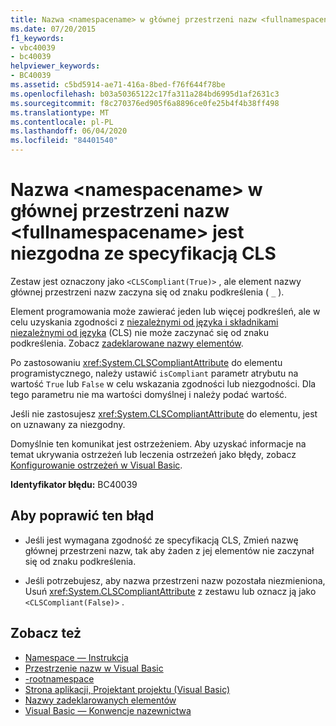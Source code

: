```yaml
---
title: Nazwa <namespacename> w głównej przestrzeni nazw <fullnamespacename> jest niezgodna ze specyfikacją CLS
ms.date: 07/20/2015
f1_keywords:
- vbc40039
- bc40039
helpviewer_keywords:
- BC40039
ms.assetid: c5bd5914-ae71-416a-8bed-f76f644f78be
ms.openlocfilehash: b03a50365122c17fa311a284bd6995d1af2631c3
ms.sourcegitcommit: f8c270376ed905f6a8896ce0fe25b4f4b38ff498
ms.translationtype: MT
ms.contentlocale: pl-PL
ms.lasthandoff: 06/04/2020
ms.locfileid: "84401540"
---
```

# <a name="name-namespacename-in-the-root-namespace-fullnamespacename-is-not-cls-compliant"></a>Nazwa \<namespacename> w głównej przestrzeni nazw \<fullnamespacename> jest niezgodna ze specyfikacją CLS
Zestaw jest oznaczony jako `<CLSCompliant(True)>` , ale element nazwy głównej przestrzeni nazw zaczyna się od znaku podkreślenia ( `_` ).  
  
 Element programowania może zawierać jeden lub więcej podkreśleń, ale w celu uzyskania zgodności z [niezależnymi od języka i składnikami niezależnymi od języka](../../../standard/language-independence-and-language-independent-components.md) (CLS) nie może zaczynać się od znaku podkreślenia. Zobacz [zadeklarowane nazwy elementów](../../programming-guide/language-features/declared-elements/declared-element-names.md).  
  
 Po zastosowaniu <xref:System.CLSCompliantAttribute> do elementu programistycznego, należy ustawić `isCompliant` parametr atrybutu na wartość `True` lub `False` w celu wskazania zgodności lub niezgodności. Dla tego parametru nie ma wartości domyślnej i należy podać wartość.  
  
 Jeśli nie zastosujesz <xref:System.CLSCompliantAttribute> do elementu, jest on uznawany za niezgodny.  
  
 Domyślnie ten komunikat jest ostrzeżeniem. Aby uzyskać informacje na temat ukrywania ostrzeżeń lub leczenia ostrzeżeń jako błędy, zobacz [Konfigurowanie ostrzeżeń w Visual Basic](/visualstudio/ide/configuring-warnings-in-visual-basic).  
  
 **Identyfikator błędu:** BC40039  
  
## <a name="to-correct-this-error"></a>Aby poprawić ten błąd  
  
- Jeśli jest wymagana zgodność ze specyfikacją CLS, Zmień nazwę głównej przestrzeni nazw, tak aby żaden z jej elementów nie zaczynał się od znaku podkreślenia.  
  
- Jeśli potrzebujesz, aby nazwa przestrzeni nazw pozostała niezmieniona, Usuń <xref:System.CLSCompliantAttribute> z zestawu lub oznacz ją jako `<CLSCompliant(False)>` .  
  
## <a name="see-also"></a>Zobacz też

- [Namespace — Instrukcja](../statements/namespace-statement.md)
- [Przestrzenie nazw w Visual Basic](../../programming-guide/program-structure/namespaces.md)
- [-rootnamespace](../../reference/command-line-compiler/rootnamespace.md)
- [Strona aplikacji, Projektant projektu (Visual Basic)](/visualstudio/ide/reference/application-page-project-designer-visual-basic)
- [Nazwy zadeklarowanych elementów](../../programming-guide/language-features/declared-elements/declared-element-names.md)
- [Visual Basic — Konwencje nazewnictwa](../../programming-guide/program-structure/naming-conventions.md)

